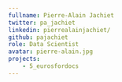 ```yaml
---
fullname: Pierre-Alain Jachiet
twitter: pa_jachiet
linkedin: pierrealainjachiet/
github: pajachiet
role: Data Scientist
avatar: pierre-alain.jpg
projects:
    - 5_eurosfordocs
---
```

